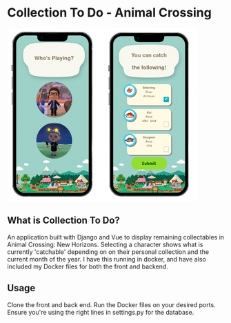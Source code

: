 # Collection To Do - Animal Crossing

<img src="collectiontodo.png">

## What is Collection To Do?
An application built with Django and Vue to display remaining collectables in Animal Crossing: New Horizons. Selecting a character shows what is currently 'catchable' depending on on their personal collection and the current month of the year. I have this running in docker, and have also included my Docker files for both the front and backend.

## Usage
Clone the front and back end. Run the Docker files on your desired ports. Ensure you're using the right lines in settings.py for the database.
